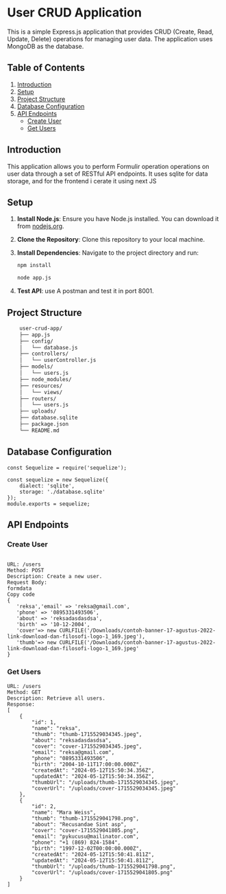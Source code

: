# User CRUD Application

This is a simple Express.js application that provides CRUD (Create, Read, Update, Delete) operations for managing user data. The application uses MongoDB as the database.

## Table of Contents

1. [Introduction](#introduction)
2. [Setup](#setup)
3. [Project Structure](#project-structure)
4. [Database Configuration](#database-configuration)
5. [API Endpoints](#api-endpoints)
    - [Create User](#create-user)
    - [Get Users](#get-users)


## Introduction

This application allows you to perform Formulir operation operations on user data through a set of RESTful API endpoints. It uses sqlite for data storage, and for the frontend i cerate it using next JS

## Setup

1. **Install Node.js**: Ensure you have Node.js installed. You can download it from [nodejs.org](https://nodejs.org/).

2. **Clone the Repository**: Clone this repository to your local machine.

3. **Install Dependencies**: Navigate to the project directory and run:
   ```bash
   npm install

   node app.js
   
4. **Test API**: use A postman and test it in port 8001.

## Project Structure

```bash
    user-crud-app/
    ├── app.js
    ├── config/
    │   └── database.js
    ├── controllers/
    │   └── userController.js
    ├── models/
    │   └── users.js
    ├── node_modules/
    ├── resources/
    │   └── views/
    ├── routers/
    │   └── users.js
    ├── uploads/
    ├── database.sqlite
    ├── package.json
    └── README.md

```

## Database Configuration

    
    const Sequelize = require('sequelize');

    const sequelize = new Sequelize({
        dialect: 'sqlite',
        storage: './database.sqlite'
    });
    module.exports = sequelize;

## API Endpoints

### Create User
```
    
URL: /users
Method: POST
Description: Create a new user.
Request Body:
formdata
Copy code
{
   'reksa','email' => 'reksa@gmail.com',
   'phone' => '0895331493506',
   'about' => 'reksadasdasdsa',
   'birth' => '10-12-2004',
   'cover'=> new CURLFILE('/Downloads/contoh-banner-17-agustus-2022-link-download-dan-filosofi-logo-1_169.jpeg'),
   'thumb'=> new CURLFILE('/Downloads/contoh-banner-17-agustus-2022-link-download-dan-filosofi-logo-1_169.jpeg'
}
```

### Get Users
```
URL: /users
Method: GET
Description: Retrieve all users.
Response:
[
    {
        "id": 1,
        "name": "reksa",
        "thumb": "thumb-1715529034345.jpeg",
        "about": "reksadasdasdsa",
        "cover": "cover-1715529034345.jpeg",
        "email": "reksa@gmail.com",
        "phone": "0895331493506",
        "birth": "2004-10-11T17:00:00.000Z",
        "createdAt": "2024-05-12T15:50:34.356Z",
        "updatedAt": "2024-05-12T15:50:34.356Z",
        "thumbUrl": "/uploads/thumb-1715529034345.jpeg",
        "coverUrl": "/uploads/cover-1715529034345.jpeg"
    },
    {
        "id": 2,
        "name": "Mara Weiss",
        "thumb": "thumb-1715529041798.png",
        "about": "Recusandae Sint asp",
        "cover": "cover-1715529041805.png",
        "email": "pykucusu@mailinator.com",
        "phone": "+1 (869) 824-1584",
        "birth": "1997-12-02T00:00:00.000Z",
        "createdAt": "2024-05-12T15:50:41.811Z",
        "updatedAt": "2024-05-12T15:50:41.811Z",
        "thumbUrl": "/uploads/thumb-1715529041798.png",
        "coverUrl": "/uploads/cover-1715529041805.png"
    }
]




